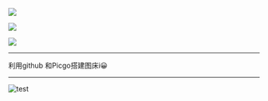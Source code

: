 ![](https://img.loefairy.top/img/20210127145340.jpeg)

![](https://img.loefairy.top/img/20210127145515.jpeg)



![](https://img.loefairy.top/img/20210127201728.jpg)



---

利用github 和Picgo搭建图床i😀



---

![test](https://img.loefairy.top//img/20210127152937.png)

